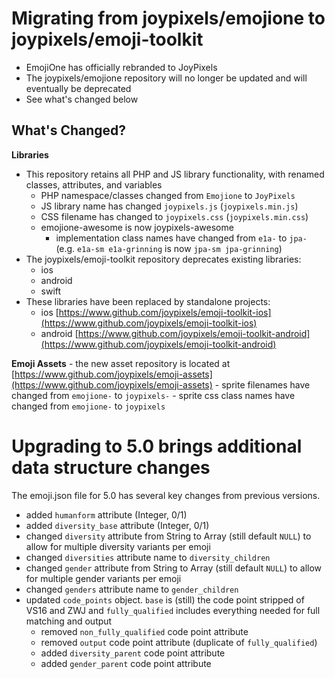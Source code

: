 # Migrating from joypixels/emojione to joypixels/emoji-toolkit

* EmojiOne has officially rebranded to JoyPixels
* The joypixels/emojione repository will no longer be updated and will eventually be deprecated
* See what's changed below


## What's Changed?
**Libraries**
- This repository retains all PHP and JS library functionality, with renamed classes, attributes, and variables
    - PHP namespace/classes changed from `Emojione` to `JoyPixels`
    - JS library name has changed `joypixels.js` (`joypixels.min.js`)
    - CSS filename has changed to `joypixels.css` (`joypixels.min.css`)
    - emojione-awesome is now joypixels-awesome
        - implementation class names have changed from `e1a-` to `jpa-` (e.g. `e1a-sm e1a-grinning` is now `jpa-sm jpa-grinning`)
- The joypixels/emoji-toolkit repository deprecates existing libraries:
    - ios
    - android
    - swift
- These libraries have been replaced by standalone projects:
    - ios [https://www.github.com/joypixels/emoji-toolkit-ios](https://www.github.com/joypixels/emoji-toolkit-ios)
    - android [https://www.github.com/joypixels/emoji-toolkit-android](https://www.github.com/joypixels/emoji-toolkit-android)
    
 
**Emoji Assets**
    - the new asset repository is located at [https://www.github.com/joypixels/emoji-assets](https://www.github.com/joypixels/emoji-assets)
    - sprite filenames have changed from `emojione-` to `joypixels-`
    - sprite css class names have changed from `emojione-` to `joypixels`
    
    

# Upgrading to 5.0 brings additional data structure changes
The emoji.json file for 5.0 has several key changes from previous versions.

* added `humanform` attribute (Integer, 0/1)
* added `diversity_base` attribute (Integer, 0/1)
* changed `diversity` attribute from String to Array (still default `NULL`) to allow for multiple diversity variants per emoji
* changed `diversities` attribute name to `diversity_children`
* changed `gender` attribute from String to Array (still default `NULL`) to allow for multiple gender variants per emoji
* changed `genders` attribute name to `gender_children`
* updated `code_points` object. `base` is (still) the code point stripped of VS16 and ZWJ and `fully_qualified` includes everything needed for full matching and output
  * removed `non_fully_qualified` code point attribute
  * removed `output` code point attribute (duplicate of `fully_qualified`)
  * added `diversity_parent` code point attribute
  * added `gender_parent` code point attribute
